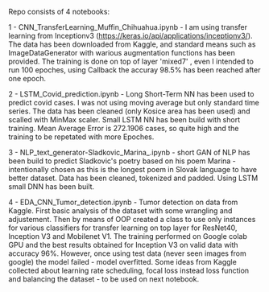 Repo consists of 4 notebooks:

1 - CNN_TransferLearning_Muffin_Chihuahua.ipynb - I am using transfer learning from Inceptionv3 (https://keras.io/api/applications/inceptionv3/). The data has been downloaded from Kaggle, and standard means such as ImageDataGenerator with warious augmentation functions has been provided. The training is done on top of layer 'mixed7' , even I intended to run 100 epoches, using Callback the accuray 98.5% has been reached after one epoch. 

2 - LSTM_Covid_prediction.ipynb - Long Short-Term NN has been used to predict covid cases. I was not using moving average but only standard time series. The data has been cleaned (only Kosice area has been used) and scalled with MinMax scaler. Small LSTM NN has been build with short training. Mean Average Error is 272.1906 cases, so quite high and the training to be repetated with more Epoches. 

 3 - NLP_text_generator-Sladkovic_Marina_.ipynb - short GAN of NLP has been build to predict Sladkovic's poetry based on his poem Marina - intentionally chosen as this is the longest poem in Slovak language to have better dataset. Data has been cleaned, tokenized and padded. Using LSTM small DNN has been built.

4 - EDA_CNN_Tumor_detection.ipynb - Tumor detection on data from Kaggle. First basic analysis of the dataset with some wrangling and adjustement. Then by means of OOP created a class to use only instances for various classifiers for transfer learning on top layer for ResNet40, Inception V3 and Mobilenet V1. The training performed on Google colab GPU and the best results obtained for Inception V3 on valid data with accuracy 96%. However, once using test data (never seen images from google) the model failed - model overfitted. Some ideas from Kaggle collected about learning rate scheduling, focal loss instead loss function and balancing the dataset - to be used on next notebook.
